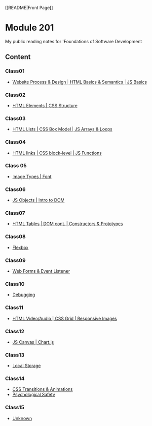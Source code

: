 [[README|Front Page]]
# Module 201

My public reading notes for 'Foundations of Software Development

## Content

### Class01

- [Website Process & Design \| HTML Basics & Semantics \| JS Basics](Class01/class-01.md)

### Class02

- [HTML Elements \| CSS Structure](Class02/class02.md)

### Class03

- [HTML Lists \| CSS Box Model \| JS Arrays & Loops](Class03/class-03.md)

### Class04

- [HTML links \| CSS block-level \| JS Functions](Class04/class04.md)

### Class 05

- [Image Types \| Font](Class05/class05.md)

### Class06

- [JS Objects \| Intro to DOM](Class06/class06.md)

### Class07

- [HTML Tables \| DOM cont. \| Constructors & Prototypes](Class07/class07.md)

### Class08

- [Flexbox](Class08/class08.md)

### Class09

- [Web Forms & Event Listener](Class09/class09.md)

### Class10

- [Debugging](Class10/class10.md)

### Class11

- [HTML Video/Audio \| CSS Grid \| Responsive Images](201/Class11/class11.md)

### Class12

- [JS Canvas \| Chart.js](201/Class12/class12.md)

### Class13

- [Local Storage](201/Class13/class13.md)

### Class14

- [CSS Transitions & Animations](201/Class14/class14.md)
- [Psychological Safety](Class14/PsychologicalSafety.md)

### Class15

- [Unknown](/Class15/Unknown.md)
